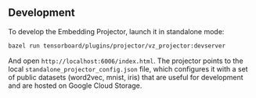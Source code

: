 ## Development

To develop the Embedding Projector, launch it in standalone mode:
```sh
bazel run tensorboard/plugins/projector/vz_projector:devserver
```

And open `http://localhost:6006/index.html`. The projector points to the local
`standalone_projector_config.json` file, which configures it with a set of
public datasets (word2vec, mnist, iris) that are useful for development
and are hosted on Google Cloud Storage.
